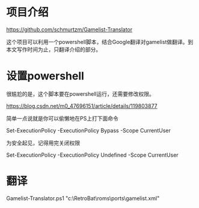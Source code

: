 # 项目介绍

https://github.com/schmurtzm/Gamelist-Translator

这个项目可以利用一个powershell脚本，结合Google翻译对gamelist做翻译。到本文写作时间为止，只翻译介绍的部分。

# 设置powershell

很尴尬的是，这个脚本要在powershell运行，还需要修改权限。

https://blog.csdn.net/m0_47696151/article/details/119803877

简单一点说就是你可以偷懒地在PS上打下面命令

Set-ExecutionPolicy -ExecutionPolicy Bypass -Scope CurrentUser

为安全起见，记得用完关闭权限

Set-ExecutionPolicy -ExecutionPolicy Undefined -Scope CurrentUser

# 翻译

Gamelist-Translator.ps1 "c:\RetroBat\roms\ports\gamelist.xml"